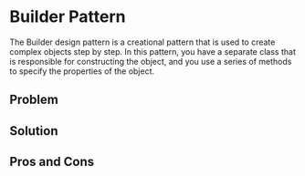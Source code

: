 # Builder Pattern
The Builder design pattern is a creational pattern that is used to create complex objects step by step. In this pattern, you have a separate class that is responsible for constructing the object, and you use a series of methods to specify the properties of the object.
## Problem

## Solution

## Pros and Cons

